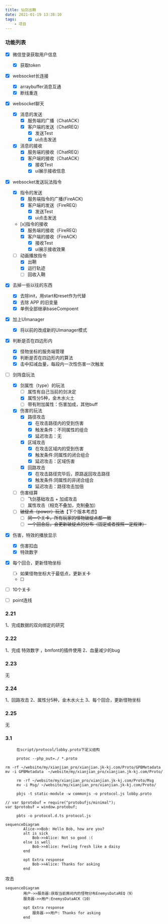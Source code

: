 ```yaml
---
title: 仙剑出鞘
date: 2021-01-19 13:38:10
tags: 
    - 项目 
---
```


### 功能列表
 - [x] 微信登录获取用户信息
     - [x] 获取token
 - [x] websocket长连接
     - [x] arraybuffer消息互通
     - [x] 断线重连
 - [x] websocket聊天
     - [x] 消息的发送
         - [x] 服务端的广播（ChatACK）
         - [x] 客户端的发送（ChatREQ）
             - [x] 发送Test
             - [x] ui点击发送
     - [x] 消息的接收
         - [x] 服务端的接收（ChatREQ）
         - [x] 客户端的接收（ChatACK）
             - [x] 接收Test
             - [x] ui展示接收信息
 - [x] websocket发送玩法指令
     - [x] 指令的发送
         - [x] 服务端指令的广播(FireACK)
         - [x] 客户端的发送（FireREQ）
             - [x] 发送Test
             - [x] ui点击发送
     - [x]指令的接收
         - [x] 服务端的接收（FireREQ）
         - [x] 客户端的接收（FireACK）
             - [x] 接收Test
             - [x] ui展示接收效果
    - [ ] 动画播放指令
        - [x] 出鞘
        - [x] 运行轨迹
        - [ ] 回收入鞘
 - [x] 去掉一些以往的东西
     - [x] 去除init，用start和reset作为代替
     - [x] 去除 APP 的旧变量
     - [x] 单例全部继承baseCompoent
 - [x] 加上UImanager
     - [x] 将以前的改成新的UImanager模式
 - [x] 判断是否在四边形内
     - [x] 怪物坐标的服务端管理
     - [x] 判断是否在四边形内的算法
     - [x] 击中扣减血量，每段内一次性伤害一次触发
 - [ ] 剑阵盘玩法
     - [x] 剑属性（type）的玩法
         - [ ] 属性有自己当前的剑决定
         - [x] 属性分5种，金木水火土
         - [ ] 带有附加属性：伤害加成，其他buff
     - [x] 伤害的玩法
         - [x] 路径攻击
             - [x] 在攻击路径内的受到伤害
             - [x] 触发条件：不同属性的组合
             - [x] 延迟攻击：无
         - [x] 区域攻击
             - [x] 在攻击区域内的受到伤害
             - [x] 触发条件:同属性的闭合组合
             - [x] 延迟攻击：区域伤害
         - [x] 回路攻击
             - [x] 在攻击路径完毕后，原路返回攻击路径
             - [x] 触发条件:同属性的非闭合组合
             - [x] 延迟攻击：路径攻击加倍
     - [ ] 伤害结算
         - [ ] 飞剑基础攻击 + 加成攻击
         - [ ] 属性攻击（相克不叠加，克制叠加）
     - [ ] ~~破绽点（power）玩法~~【下个版本考虑】
         - [ ] ~~同一个关卡，所有玩家的怪物破绽点都一致~~
         - [ ] ~~一个回合后，会更新破绽点的分布（固定或者按照一定规律）~~
 - [x] 伤害，特效的播放显示
     - [x] 伤害扣血
     - [x] 特效数字
 - [x] 每个回合，更新怪物坐标
     - [ ] 如果怪物坐标大于最低点，更新关卡
     - [ ] 
 - [ ] 10个关卡
 - [ ] point连线



### 2.21
1、完成数据的双向绑定的研究

### 2.22
1、完成 特效数字 ，bmfont的插件使用
2、血量减少的bug

### 2.23
无

### 2.24
1、回路攻击
2、属性分5种，金木水火土
3、每个回合，更新怪物坐标

### 2.25
无

### 3.1





 
```
     在script/protocol/lobby.proto下定义结构
```
```
     protoc --php_out=./ *.proto
```
```
rm -rf ~/website/my/xianjian_pro/xianjian.jk-kj.com/Proto/GPBMetadata
mv -i GPBMetadata  ~/website/my/xianjian_pro/xianjian.jk-kj.com/Proto/
```
```
     rm -rf ~/website/my/xianjian_pro/xianjian.jk-kj.com/Proto/Msg
     mv -i Msg/ ~/website/my/xianjian_pro/xianjian.jk-kj.com/Proto/
```
```
     pbjs -t static-module -w commonjs -o protocol.js lobby.proto
```
```
// var $protobuf = require("protobufjs/minimal");
var $protobuf = window.protobuf;
```
```
     pbts -o protocol.d.ts protocol.js
```

```mermaid
sequenceDiagram
        Alice->>Bob: Hello Bob, how are you?
        alt is sick
            Bob->>Alice: Not so good :(
        else is well
            Bob->>Alice: Feeling fresh like a daisy
        end

        opt Extra response
            Bob->>Alice: Thanks for asking
        end
```


攻击

```mermaid
sequenceDiagram
        用户->>服务器:获取当前房间内的怪物分布EnemysDataREQ（9）
        服务器->>用户:EnemysDataACK（10）

        opt Extra response
            服务器->>用户: Thanks for asking
        end
```